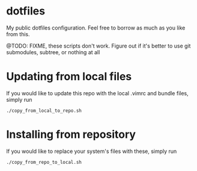 # dotfiles
My public dotfiles configuration. Feel free to borrow as much as you like from this.


@TODO: FIXME, these scripts don't work. Figure out if it's better to use git submodules, subtree, or nothing at all


# Updating from local files
If you would like to update this repo with the local .vimrc and bundle files, simply run
```
./copy_from_local_to_repo.sh
```

# Installing from repository
If you would like to replace your system's files with these, simply run
```
./copy_from_repo_to_local.sh
```
